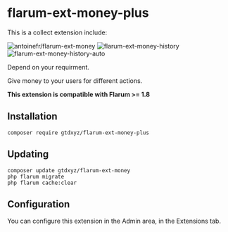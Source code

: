 # flarum-ext-money-plus

This is a collect extension include:

![antoinefr/flarum-ext-money](https://github.com/AntoineFr/flarum-ext-money)
![flarum-ext-money-history](https://github.com/Mattoids/flarum-ext-money-history)
![flarum-ext-money-history-auto](https://github.com/Mattoids/flarum-ext-money-history-auto)

Depend on your requirment.

Give money to your users for different actions.

**This extension is compatible with Flarum >= 1.8**

## Installation
```
composer require gtdxyz/flarum-ext-money-plus
```

## Updating
```
composer update gtdxyz/flarum-ext-money
php flarum migrate
php flarum cache:clear
```

## Configuration
You can configure this extension in the Admin area, in the Extensions tab.
